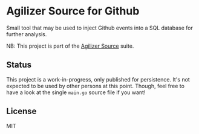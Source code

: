 # Agilizer Source for Github

Small tool that may be used to inject Github events into a SQL database for further analysis.

NB: This project is part of the [Agilizer Source](https://github.com/jobteaser/agilizer_source) suite.

## Status

This project is a work-in-progress, only published for persistence. It's not expected to be used by other persons at this point. Though, feel free to have a look at the single `main.go` source file if you want!

## License

MIT
